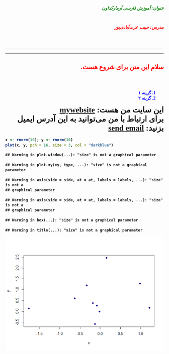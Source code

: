 
<div dir = "rtl", style = "font-size = 50px; 
font-family: B Nazanin;"> 
&#10;<b>
<address> 
<p style = "color: green;"> عنوان:‌ آموزش فارسی آرمارکداون</p> 
<br>
<p style = "color: red;"> مدرس:‌ حبیب عزت‌آبادی‌پور </p> 
</address>
<br><br> 
<hr><hr>
<br>
&#10;
</div>
<div dir = "rtl", style = "color: red; font-size: 20px"> 
<b>
سلام این متن برای شروع هست. 
</b>
</div>

<br><br>

<div dir = "rtl", style = "color: blue; font-family: B Nazanin; font-size = 40px">
<ol>
<li> گزینه ۱ </li>
<li> گزینه ۲ </li> 
</ol>
</div>
<div dir = "rtl", style = "font-family: B Nazanin; font-size: 25px;">
این سایت من هست:‌ 
<a href = "https://stats9.github.io/"> mywebsite </a> 
</div>
<div dir = "rtl", style = "font-size: 25px; font-family: B Nazanin;">
برای ارتباط با من می‌توانید به این آدرس ایمیل بزنید:‌ <a href = "mailto: habibezati99@gmail.com"> send email </a>
</div>

``` r
x <- rnorm(10); y <- rnorm(10)
plot(x, y, pch = 16, size = 3, col = "darkblue")
```

    ## Warning in plot.window(...): "size" is not a graphical parameter

    ## Warning in plot.xy(xy, type, ...): "size" is not a graphical parameter

    ## Warning in axis(side = side, at = at, labels = labels, ...): "size" is not a
    ## graphical parameter

    ## Warning in axis(side = side, at = at, labels = labels, ...): "size" is not a
    ## graphical parameter

    ## Warning in box(...): "size" is not a graphical parameter

    ## Warning in title(...): "size" is not a graphical parameter

![](persian_writing_rmarkdown_files/figure-gfm/unnamed-chunk-1-1.png)<!-- -->
